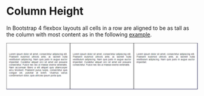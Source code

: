 
# Column Height

In Bootstrap 4 flexbox layouts all cells in a row are aligned to be as tall as the column with most content as in the
following <a href="archives/Class Htmls/ex8.html" target="_blank">example</a>.

![](img/columnh.png)

<!--## Vertical Alignment
Bootstrap 4 flexbox is great at layout alignment and gives us not one, but two ways to vertically position columns:

### Vertically align the whole row:
~~~
<div class="row align-items-center">
    <div class="col">Middle</div>
</div>  
<div class="row align-items-end">
    <div class="col">Bottom</div>
</div>
<div class="row align-items-start">
    <div class="col">Top</div>
</div>
~~~

### Align individual columns within the row:
~~~
<div class="row">
    <div class="col align-self-start">Top</div>
    <div class="col align-self-center">Middle</div>
    <div class="col align-self-end">Bottom</div>
</div>
~~~
-->

